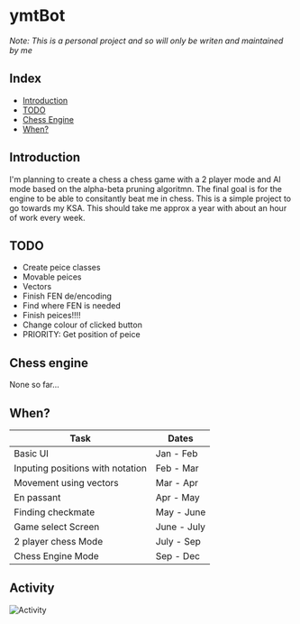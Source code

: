 # ymtBot

*Note: This is a personal project and so will only be writen and maintained by me*
## Index

- [Introduction](#introduction)
- [TODO](#todo)
- [Chess Engine](#chess-engine)
- [When?](#when)

## Introduction
I'm planning to create a chess a chess game with a 2 player mode and AI mode based on the alpha-beta pruning algoritmn. The final goal is for the engine to be able to consitantly beat me in chess. This is a simple project to go towards my KSA. This should take me approx a year with about an hour of work every week.

## TODO

- Create peice classes
- Movable peices
- Vectors
- Finish FEN de/encoding
- Find where FEN is needed
- Finish peices!!!!
- Change colour of clicked button
- PRIORITY: Get position of peice

## Chess engine

None so far...

## When?

|Task|Dates|
|---|---|
|Basic UI| Jan - Feb |
|Inputing positions with notation | Feb - Mar|
|Movement using vectors | Mar - Apr|
|En passant | Apr - May|
|Finding checkmate| May - June |
|Game select Screen |June - July|
|2 player chess Mode | July - Sep|
|Chess Engine Mode | Sep - Dec|

## Activity
![Activity](https://repobeats.axiom.co/api/embed/8485f95ff6ce0c87fba3b94542ae6e05b166ea77.svg "Repobeats analytics image")